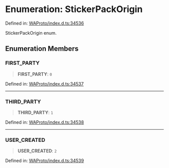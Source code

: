 # Enumeration: StickerPackOrigin

Defined in: [WAProto/index.d.ts:34536](https://github.com/Fokusdotid/bail/blob/3856b89f13bbe82f2e10396a28cd4ef2089de845/WAProto/index.d.ts#L34536)

StickerPackOrigin enum.

## Enumeration Members

### FIRST\_PARTY

> **FIRST\_PARTY**: `0`

Defined in: [WAProto/index.d.ts:34537](https://github.com/Fokusdotid/bail/blob/3856b89f13bbe82f2e10396a28cd4ef2089de845/WAProto/index.d.ts#L34537)

***

### THIRD\_PARTY

> **THIRD\_PARTY**: `1`

Defined in: [WAProto/index.d.ts:34538](https://github.com/Fokusdotid/bail/blob/3856b89f13bbe82f2e10396a28cd4ef2089de845/WAProto/index.d.ts#L34538)

***

### USER\_CREATED

> **USER\_CREATED**: `2`

Defined in: [WAProto/index.d.ts:34539](https://github.com/Fokusdotid/bail/blob/3856b89f13bbe82f2e10396a28cd4ef2089de845/WAProto/index.d.ts#L34539)
